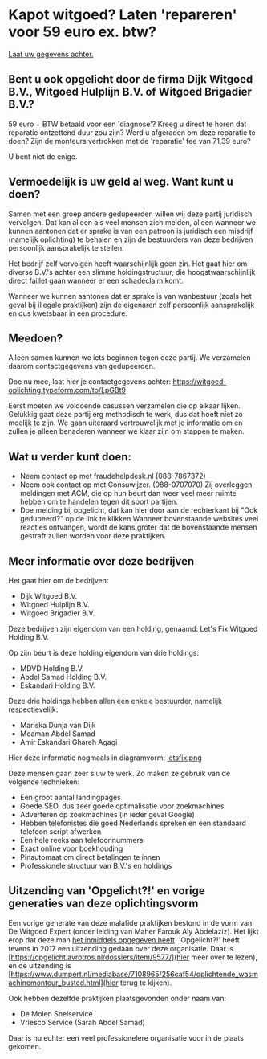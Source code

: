 # Kapot witgoed? Laten 'repareren' voor 59 euro ex. btw?

[Laat uw gegevens achter.](https://witgoed-oplichting.typeform.com/to/LpGBt9)

## Bent u ook opgelicht door de firma Dijk Witgoed B.V., Witgoed Hulplijn B.V. of Witgoed Brigadier B.V.?

59 euro + BTW betaald voor een 'diagnose'? Kreeg u direct te horen dat reparatie ontzettend duur zou zijn? Werd u afgeraden om deze reparatie te doen? Zijn de monteurs vertrokken met de 'reparatie' fee van 71,39 euro?

U bent niet de enige.

## Vermoedelijk is uw geld al weg. Want kunt u doen?

Samen met een groep andere gedupeerden willen wij deze partij juridisch vervolgen. Dat kan alleen als veel mensen zich melden, alleen wanneer we kunnen aantonen dat er sprake is van een patroon is juridisch een misdrijf (namelijk oplichting) te behalen en zijn de bestuurders van deze bedrijven persoonlijk aansprakelijk te stellen.

Het bedrijf zelf vervolgen heeft waarschijnlijk geen zin. Het gaat hier om diverse B.V.'s achter een slimme holdingstructuur, die hoogstwaarschijnlijk direct faillet gaan wanneer er een schadeclaim komt.

Wanneer we kunnen aantonen dat er sprake is van wanbestuur (zoals het geval bij illegale praktijken) zijn de eigenaren zelf persoonlijk aansprakelijk en dus kwetsbaar in een procedure.

## Meedoen?

Alleen samen kunnen we iets beginnen tegen deze partij. We verzamelen daarom contactgegevens van gedupeerden.

Doe nu mee, laat hier je contactgegevens achter: https://witgoed-oplichting.typeform.com/to/LpGBt9

Eerst moeten we voldoende casussen verzamelen die op elkaar lijken. Gelukkig gaat deze partij erg methodisch te werk, dus dat hoeft niet zo moelijk te zijn. We gaan uiteraard vertrouwelijk met je informatie om en zullen je alleen benaderen wanneer we klaar zijn om stappen te maken.

## Wat u verder kunt doen:
* Neem contact op met fraudehelpdesk.nl (088-7867372)
* Neem ook contact op met Consuwijzer. (088-0707070) Zij overleggen meldingen met ACM, die op hun beurt dan weer veel meer ruimte hebben om te handelen tegen dit soort partijen.
* Doe melding bij opgelicht, dat kan hier door aan de rechterkant bij "Ook gedupeerd?" op de link te klikken
Wanneer bovenstaande websites veel reacties ontvangen, wordt de kans groter dat de bovenstaande mensen gestraft zullen worden voor deze praktijken.

## Meer informatie over deze bedrijven

Het gaat hier om de bedrijven:
 * Dijk Witgoed B.V.
 * Witgoed Hulplijn B.V.
 * Witgoed Brigadier B.V.

Deze bedrijven zijn eigendom van een holding, genaamd: Let's Fix Witgoed Holding B.V.

Op zijn beurt is deze holding eigendom van drie holdings:
 * MDVD Holding B.V.
 * Abdel Samad Holding B.V.
 * Eskandari Holding B.V.

Deze drie holdings hebben allen één enkele bestuurder, namelijk respectievelijk:
 * Mariska Dunja van Dijk
 * Moaman Abdel Samad
 * Amir Eskandari Ghareh Agagi

Hier deze informatie nogmaals in diagramvorm:
[letsfix.png](diagram)

Deze mensen gaan zeer sluw te werk. Zo maken ze gebruik van de volgende technieken:
 * Een groot aantal landingpages
 * Goede SEO, dus zeer goede optimalisatie voor zoekmachines
 * Adverteren op zoekmachines (in ieder geval Google)
 * Hebben telefonistes die goed Nederlands spreken en een standaard telefoon script afwerken
 * Een hele reeks aan telefoonnummers
 * Exact online voor boekhouding
 * Pinautomaat om direct betalingen te innen
 * Professionele structuur van B.V.'s en holdings

## Uitzending van 'Opgelicht?!' en vorige generaties van deze oplichtingsvorm

Een vorige generate van deze malafide praktijken bestond in de vorm van De Witgoed Expert (onder leiding van Maher Farouk Aly Abdelaziz). Het lijkt erop dat deze man [het inmiddels opgegeven heeft](https://www.faillissementsdossier.nl/nl/faillissement/1370838/de-witgoedexpert.aspx). 'Opgelicht?!' heeft tevens in 2017 een uitzending gedaan over deze organisatie. Daar is [https://opgelicht.avrotros.nl/dossiers/item/9577/](hier meer over te lezen), en de uitzending is [https://www.dumpert.nl/mediabase/7108965/256caf54/oplichtende_wasmachinemonteur_busted.html](hier terug te kijken).


Ook hebben dezelfde praktijken plaatsgevonden onder naam van:
 * De Molen Snelservice
 * Vriesco Service (Sarah Abdel Samad)

Daar is nu echter een veel professionelere organisatie voor in de plaats gekomen.
